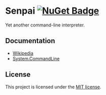 # Senpai [![NuGet Badge](https://buildstats.info/nuget/senpai)](https://www.nuget.org/packages/senpai)
 Yet another command-line interpreter.

 ## Documentation
  * [Wikipedia](https://github.com/imdying/senpai/wiki/Senpai)
  * [System.CommandLine](https://github.com/imdying/senpai/wiki/System.CommandLine)

 ## License
  This project is licensed under the [MIT license](/LICENSE.md).